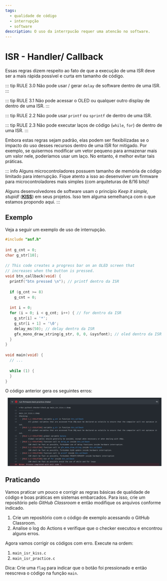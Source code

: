 ```yaml
---
tags:
  - qualidade de código
  - interrupção
  - software
description: O uso da interrpucão requer uma atencão no software.
--- 
```


# ISR - Handler/ Callback 

Essas regras dizem respeito ao fato de que a execução de uma ISR deve ser a mais rápida possível e curta em tamanho de código.

::: tip RULE 3.0
Não pode usar / gerar `delay` de software dentro de uma ISR.
:::

::: tip RULE 3.1
Não pode acessar o OLED ou qualquer outro display de dentro de uma ISR.
:::

::: tip RULE 2.2
Não pode usar `printf` ou `sprintf` de dentro de uma ISR. 
    
::: tip RULE 2.3
Não pode executar laços de código (`while`, `for`) de dentro de uma ISR.
:::

Embora estas regras sejam padrão, elas podem ser flexibilizadas se o impacto do uso desses recursos dentro de uma ISR for mitigado. Por exemplo, se quisermos modificar um vetor pequeno para armazenar mais um valor nele, poderíamos usar um laço. No entanto, é melhor evitar tais práticas.

::: info
Alguns microcontroladores possuem tamanho de memória de código limitado para interrupção. Fique atento a isso ao desenvolver um firmware para microcontroladores mais simples (com arquiteturas de 8/16 bits)!

Alguns desenvolvedores de software usam o princípio *Keep it simple, stupid!* ([**KISS**](https://en.wikipedia.org/wiki/KISS_principle)) em seus projetos. Isso tem alguma semelhança com o que estamos propondo aqui.
:::

## Exemplo

Veja a seguir um exemplo <Badge type="danger" text="errado" /> de uso de interrupção.

```c
#include "asf.h"

int g_cnt = 0;
char g_str[10];

// This code creates a progress bar on an OLED screen that
// increases when the button is pressed.
void btn_callback(void) {
  printf("btn pressed \n"); // printf dentro da ISR

  if (g_cnt >= 8)
    g_cnt = 0;

  int i = 0;
  for (i = 0; i < g_cnt; i++) { // for dentro da ISR
    g_str[i] = '*';
    g_str[i + 1] = '\0';
    delay_ms(50); // delay dentro da ISR
    gfx_mono_draw_string(g_str, 0, 0, &sysfont); // oled dentro da ISR
  }
}

void main(void) {
  // ...

  while (1) {
  }
}
```

O código anterior gera os seguintes erros:

![](qualidade-figs/checker-rule-isr-kiss.png)

## Praticando

Vamos praticar um pouco e corrigir as regras básicas de qualidade de código e boas práticas em sistemas embarcados. Para isso, crie um repositório pelo *GitHub Classroom* e então modifique os arquivos conforme indicado.

1. Crie um repositório com o código de exemplo acessando o GitHub Classroom.
2. Analise o log do Actions e verifique que o checker executou e encontrou alguns erros.

Agora vamos corrigir os códigos com erro. Execute na ordem:

1. `main_isr_kiss.c`
2. `main_isr_practice.c`

Dica: Crie uma `flag` para indicar que o botão foi pressionado e então reescreva o código na função `main`.
